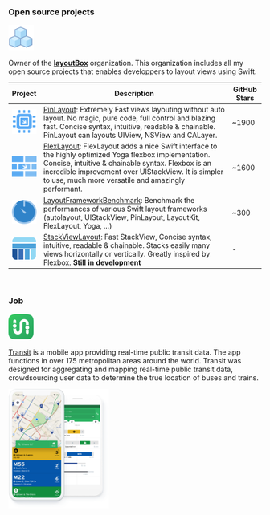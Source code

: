 
### Open source projects

[<img src="images/layoutbox-icon.png" width=50/>](https://github.com/layoutBox)

Owner of the **[layoutBox](https://github.com/layoutBox)** organization. This organization includes all my open source projects that enables developpers to layout  views using Swift.

| Project | Description | GitHub Stars
| --- | --- | --- |
| [<img src="images/pinlayout-logo.png" width=50/>](https://github.com/layoutBox/PinLayout) | [PinLayout](https://github.com/layoutBox/PinLayout): Extremely Fast views layouting without auto layout. No magic, pure code, full control and blazing fast. Concise syntax, intuitive, readable & chainable. PinLayout can layouts UIView, NSView and CALayer.| ~1900  |
| [<img src="images/flexlayout-logo.png" width=50/>](https://github.com/layoutBox/FlexLayout) | [FlexLayout](https://github.com/layoutBox/FlexLayout): FlexLayout adds a nice Swift interface to the highly optimized Yoga flexbox implementation. Concise, intuitive & chainable syntax. Flexbox is an incredible improvement over UIStackView. It is simpler to use, much more versatile and amazingly performant.|~1600 |
| [<img src="images/LayoutFrameworkBenchmark-logo.png" width=50/>](https://github.com/layoutBox/LayoutFrameworkBenchmark) | [LayoutFrameworkBenchmark](https://github.com/layoutBox/LayoutFrameworkBenchmark): Benchmark the performances of various Swift layout frameworks (autolayout, UIStackView, PinLayout, LayoutKit, FlexLayout, Yoga, ...)| ~300  |
| [<img src="images/stacklayout_logo.png" width=50/>](https://github.com/layoutBox/StackViewLayout) | [StackViewLayout](https://github.com/layoutBox/StackViewLayout): Fast StackView, Concise syntax, intuitive, readable & chainable. Stacks easily many views horizontally or vertically. Greatly inspired by Flexbox. **Still in development** | - |

<br/>

### Job

[<img src="images/transit.png" width=50/>](https://transitapp.com/)

[Transit](https://transitapp.com/) is a mobile app providing real-time public transit data. The app functions in over 175 metropolitan areas around the world. Transit was designed for aggregating and mapping real-time public transit data, crowdsourcing user data to determine the true location of buses and trains.

<img src="images/transit-screenshot-01.png" width=200/>
